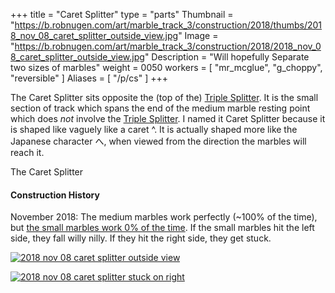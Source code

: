+++
title = "Caret Splitter"
type = "parts"
Thumbnail = "https://b.robnugen.com/art/marble_track_3/construction/2018/thumbs/2018_nov_08_caret_splitter_outside_view.jpg"
Image = "https://b.robnugen.com/art/marble_track_3/construction/2018/2018_nov_08_caret_splitter_outside_view.jpg"
Description = "Will hopefully Separate two sizes of marbles"
weight = 0050
workers = [
    "mr_mcglue",
    "g_choppy",
    "reversible"
]
Aliases = [
    "/p/cs"
]
+++

The Caret Splitter sits opposite the (top of the) [Triple Splitter](/p/ts).  It is the small section of track which spans the end of the medium marble resting point which does *not* involve the [Triple Splitter](/p/ts).  I named it Caret Splitter because it is shaped like vaguely like a caret ^.  It is actually shaped more like the Japanese character へ, when viewed from the direction the marbles will reach it.

The Caret Splitter 

#### Construction History

November 2018: The medium marbles work perfectly (~100% of the time), but [the small marbles work 0% of the time](/episode/2018/november/glued-two-more-toothpicks-on-lower-zig-zag/).  If the small marbles hit the left side, they fall willy nilly.  If they hit the right side, they get stuck.

[![2018 nov 08 caret splitter outside view](//b.robnugen.com/art/marble_track_3/construction/2018/thumbs/2018_nov_08_caret_splitter_top_view.jpg)](//b.robnugen.com/art/marble_track_3/construction/2018/2018_nov_08_caret_splitter_top_view.jpg)


[![2018 nov 08 caret splitter stuck on right](//b.robnugen.com/art/marble_track_3/construction/2018/thumbs/2018_nov_08_caret_splitter_stuck_on_right.jpg)](//b.robnugen.com/art/marble_track_3/construction/2018/2018_nov_08_caret_splitter_stuck_on_right.jpg)